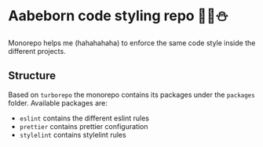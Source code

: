 # Aabeborn code styling repo :nail_care::cop::snowman:

Monorepo helps me (hahahahaha) to enforce the same code style inside the different projects.

## Structure

Based on `turborepo` the monorepo contains its packages under the `packages` folder.
Available packages are:

-   `eslint` contains the different eslint rules
-   `prettier` contains prettier configuration
-   `stylelint` contains stylelint rules

